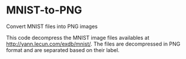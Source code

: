 # MNIST-to-PNG
Convert MNIST files into PNG images

This code decompress the MNIST image files availables at http://yann.lecun.com/exdb/mnist/.
The files are decompressed in PNG format and are separated based on their label.
